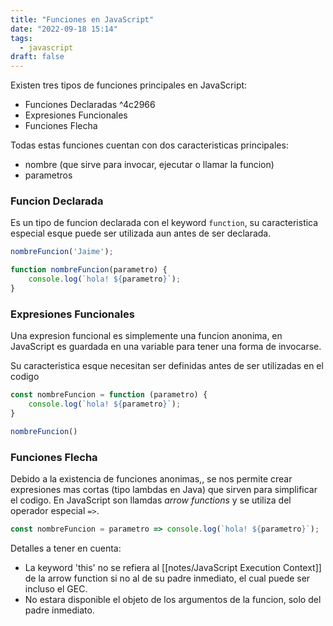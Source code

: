 ```yaml
---
title: "Funciones en JavaScript"
date: "2022-09-18 15:14"
tags: 
  - javascript
draft: false
---
```

Existen tres tipos de funciones principales en JavaScript:
- Funciones Declaradas ^4c2966
- Expresiones Funcionales
- Funciones Flecha

Todas estas funciones cuentan con dos caracteristicas principales:
- nombre (que sirve para invocar, ejecutar o llamar la funcion)
- parametros 

### Funcion Declarada
Es un tipo de funcion declarada con el keyword ```function```, su caracteristica especial esque puede ser utilizada aun antes de ser declarada.

```JavaScript
nombreFuncion('Jaime');

function nombreFuncion(parametro) {
	console.log(`hola! ${parametro}`);
}
```

### Expresiones Funcionales
Una expresion funcional es simplemente una funcion anonima, en JavaScript es guardada en una variable para tener una forma de invocarse.

Su caracteristica esque necesitan ser definidas antes de ser utilizadas en el codigo

```JavaScript
const nombreFuncion = function (parametro) {
	console.log(`hola! ${parametro}`);
}

nombreFuncion()
```

### Funciones Flecha
Debido a la existencia de funciones anonimas,, se nos permite crear expresiones mas cortas (tipo lambdas en Java) que sirven para simplificar el codigo. En JavaScript son llamdas *arrow functions* y se utiliza del operador especial ```=>```.

```JavaScript
const nombreFuncion = parametro => console.log(`hola! ${parametro}`);
```

Detalles a tener en cuenta:
- La keyword 'this' no se refiera al [[notes/JavaScript Execution Context]] de la arrow function si no al de su padre inmediato, el cual puede ser incluso el GEC.
- No estara disponible el objeto de los argumentos de la funcion, solo del padre inmediato.